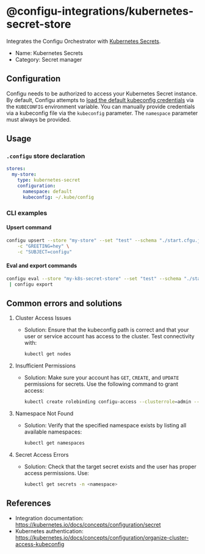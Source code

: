 # @configu-integrations/kubernetes-secret-store

Integrates the Configu Orchestrator with [Kubernetes Secrets](https://kubernetes.io/docs/concepts/configuration/secret/).  

- Name: Kubernetes Secrets
- Category: Secret manager

## Configuration

Configu needs to be authorized to access your Kubernetes Secret instance. By default, Configu attempts to [load the default kubeconfig credentials](https://kubernetes.io/docs/concepts/configuration/organize-cluster-access-kubeconfig/#the-kubeconfig-environment-variable) via the `KUBECONFIG` environment variable. You can manually provide credentials via a kubeconfig file via the `kubeconfig` parameter. The `namespace` parameter must always be provided.

## Usage

### `.configu` store declaration

```yaml
stores:
  my-store:
    type: kubernetes-secret
    configuration:
      namespace: default
      kubeconfig: ~/.kube/config
```

### CLI examples

#### Upsert command

```bash
configu upsert --store "my-store" --set "test" --schema "./start.cfgu.json" \
    -c "GREETING=hey" \
    -c "SUBJECT=configu"
```

#### Eval and export commands

```bash
configu eval --store "my-k8s-secret-store" --set "test" --schema "./start.cfgu.json" \
 | configu export
```

## Common errors and solutions

1. Cluster Access Issues  
   - Solution: Ensure that the kubeconfig path is correct and that your user or service account has access to the cluster. Test connectivity with:
     ```bash
     kubectl get nodes
     ```

2. Insufficient Permissions  
   - Solution: Make sure your account has `GET`, `CREATE`, and `UPDATE` permissions for secrets. Use the following command to grant access:
     ```bash
     kubectl create rolebinding configu-access --clusterrole=admin --serviceaccount=default:default
     ```

3. Namespace Not Found  
   - Solution: Verify that the specified namespace exists by listing all available namespaces:
     ```bash
     kubectl get namespaces
     ```

4. Secret Access Errors  
   - Solution: Check that the target secret exists and the user has proper access permissions. Use:
     ```bash
     kubectl get secrets -n <namespace>
     ```

## References

- Integration documentation: https://kubernetes.io/docs/concepts/configuration/secret
- Kubernetes authentication: https://kubernetes.io/docs/concepts/configuration/organize-cluster-access-kubeconfig


